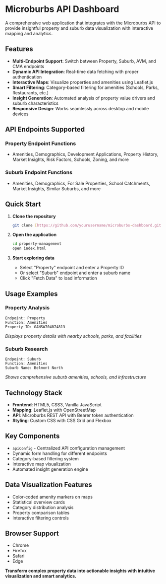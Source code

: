 # Microburbs API Dashboard

A comprehensive web application that integrates with the Microburbs API to provide insightful property and suburb data visualization with interactive mapping and analytics.

## Features

- **Multi-Endpoint Support**: Switch between Property, Suburb, AVM, and CMA endpoints
- **Dynamic API Integration**: Real-time data fetching with proper authentication
- **Interactive Maps**: Visualize properties and amenities using Leaflet.js
- **Smart Filtering**: Category-based filtering for amenities (Schools, Parks, Restaurants, etc.)
- **Insight Generation**: Automated analysis of property value drivers and suburb characteristics
- **Responsive Design**: Works seamlessly across desktop and mobile devices

## API Endpoints Supported

### Property Endpoint Functions
- Amenities, Demographics, Development Applications, Property History, Market Insights, Risk Factors, Schools, Zoning, and more

### Suburb Endpoint Functions  
- Amenities, Demographics, For Sale Properties, School Catchments, Market Insights, Similar Suburbs, and more

## Quick Start

1. **Clone the repository**
   ```bash
   git clone [https://github.com/yourusername/microburbs-dashboard.git](https://github.com/Farhankaioum/property-management/)
   ```

2. **Open the application**
   ```bash
   cd property-management
   open index.html
   ```

3. **Start exploring data**
   - Select "Property" endpoint and enter a Property ID
   - Or select "Suburb" endpoint and enter a suburb name
   - Click "Fetch Data" to load information

## Usage Examples

### Property Analysis
```
Endpoint: Property
Function: Amenities  
Property ID: GANSW704074813
```
*Displays property details with nearby schools, parks, and facilities*

### Suburb Research
```
Endpoint: Suburb
Function: Amenities
Suburb Name: Belmont North
```
*Shows comprehensive suburb amenities, schools, and infrastructure*

## Technology Stack

- **Frontend**: HTML5, CSS3, Vanilla JavaScript
- **Mapping**: Leaflet.js with OpenStreetMap
- **API**: Microburbs REST API with Bearer token authentication
- **Styling**: Custom CSS with CSS Grid and Flexbox

## Key Components

- `apiConfig` - Centralized API configuration management
- Dynamic form handling for different endpoints
- Category-based filtering system
- Interactive map visualization
- Automated insight generation engine

## Data Visualization Features

- Color-coded amenity markers on maps
- Statistical overview cards
- Category distribution analysis
- Property comparison tables
- Interactive filtering controls

## Browser Support

- Chrome
- Firefox
- Safari
- Edge

**Transform complex property data into actionable insights with intuitive visualization and smart analytics.**
